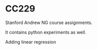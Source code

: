 # CC229
Stanford Andrew NG course assignments.

It contains python experiments as well.

Adding linear regression
